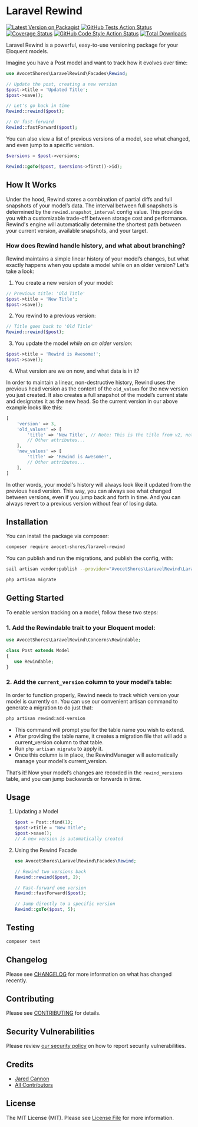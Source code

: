 # Laravel Rewind

[![Latest Version on Packagist](https://img.shields.io/packagist/v/avocet-shores/laravel-rewind.svg?style=flat-square)](https://packagist.org/packages/avocet-shores/laravel-rewind)
[![GitHub Tests Action Status](https://img.shields.io/github/actions/workflow/status/avocet-shores/laravel-rewind/run-tests.yml?branch=main&label=tests&style=flat-square)](https://github.com/avocet-shores/laravel-rewind/actions?query=workflow%3Arun-tests+branch%3Amain)
[![Coverage Status](https://img.shields.io/codecov/c/github/avocet-shores/laravel-rewind?style=flat-square)](https://app.codecov.io/gh/avocet-shores/laravel-rewind/)
[![GitHub Code Style Action Status](https://img.shields.io/github/actions/workflow/status/avocet-shores/laravel-rewind/fix-php-code-style-issues.yml?branch=main&label=code%20style&style=flat-square)](https://github.com/avocet-shores/laravel-rewind/actions?query=workflow%3A"Fix+PHP+code+style+issues"+branch%3Amain)
[![Total Downloads](https://img.shields.io/packagist/dt/avocet-shores/laravel-rewind.svg?style=flat-square)](https://packagist.org/packages/avocet-shores/laravel-rewind)

Laravel Rewind is a powerful, easy-to-use versioning package for your Eloquent models.

Imagine you have a Post model and want to track how it evolves over time:

```php
use AvocetShores\LaravelRewind\Facades\Rewind;

// Update the post, creating a new version
$post->title = 'Updated Title';
$post->save();

// Let's go back in time
Rewind::rewind($post);

// Or fast-forward
Rewind::fastForward($post);
```

You can also view a list of previous versions of a model, see what changed, and even jump to a specific version.

```php
$versions = $post->versions;

Rewind::goTo($post, $versions->first()->id);
```

## How It Works

Under the hood, Rewind stores a combination of partial diffs and full snapshots of your model’s data. The interval between 
full snapshots is determined by the `rewind.snapshot_interval` config value. This provides you with a customizable trade-off 
between storage cost and performance. Rewind's engine will automatically determine the shortest path between your current 
version, available snapshots, and your target.

### How does Rewind handle history, and what about branching?

Rewind maintains a simple linear history of your model’s changes, but what exactly happens when you update a model 
while on an older version? Let's take a look:

1. You create a new version of your model:

```php
// Previous title: 'Old Title'
$post->title = 'New Title';
$post->save();
```

2. You rewind to a previous version:

```php
// Title goes back to 'Old Title'
Rewind::rewind($post);
```

3. You update the model *while on an older version*:

```php
$post->title = 'Rewind is Awesome!';
$post->save();
```

4. What version are we on now, and what data is in it?

In order to maintain a linear, non-destructive history, Rewind uses the previous head version as the 
content of the `old_values` for the new version you just created. It also creates a full snapshot of the model’s 
current state and designates it as the new head. So the current version in our above example looks like this:

```php
[
    'version' => 3,
    'old_values' => [
        'title' => 'New Title', // Note: This is the title from v2, not v1
        // Other attributes...
    ],
    'new_values' => [
        'title' => 'Rewind is Awesome!',
        // Other attributes...
    ],
]
```

In other words, your model's history will always look like it updated from the previous head version. This way, you can always see 
what changed between versions, even if you jump back and forth in time. And you can always revert to a previous version without fear of losing data.

## Installation

You can install the package via composer:

```bash
composer require avocet-shores/laravel-rewind
```

You can publish and run the migrations, and publish the config, with:

```bash
sail artisan vendor:publish --provider="AvocetShores\LaravelRewind\LaravelRewindServiceProvider"

php artisan migrate
```

## Getting Started

To enable version tracking on a model, follow these two steps:

### 1. Add the Rewindable trait to your Eloquent model:

```php
use AvocetShores\LaravelRewind\Concerns\Rewindable;

class Post extends Model
{
   use Rewindable;
}
```

### 2. Add the `current_version` column to your model’s table:

In order to function properly, Rewind needs to track which version your model is currently on. You can use our 
convenient artisan command to generate a migration to do just that:

```bash
php artisan rewind:add-version
```

- This command will prompt you for the table name you wish to extend.  
- After providing the table name, it creates a migration file that will add a current_version column to that table.
- Run `php artisan migrate` to apply it.  
- Once this column is in place, the RewindManager will automatically manage your model’s current_version.

That’s it! Now your model’s changes are recorded in the `rewind_versions` table, and you can jump backwards or forwards in time.

## Usage

1. Updating a Model

    ```php
    $post = Post::find(1);
    $post->title = "New Title";
    $post->save();  
    // A new version is automatically created
    ```

2. Using the Rewind Facade

    ```php
    use AvocetShores\LaravelRewind\Facades\Rewind;

    // Rewind two versions back
    Rewind::rewind($post, 2);

    // Fast-forward one version
    Rewind::fastForward($post);

    // Jump directly to a specific version
    Rewind::goTo($post, 5);
    ```

## Testing

```bash
composer test
```

## Changelog

Please see [CHANGELOG](CHANGELOG.md) for more information on what has changed recently.

## Contributing

Please see [CONTRIBUTING](CONTRIBUTING.md) for details.

## Security Vulnerabilities

Please review [our security policy](../../security/policy) on how to report security vulnerabilities.

## Credits

- [Jared Cannon](https://github.com/jared-cannon)
- [All Contributors](../../contributors)

## License

The MIT License (MIT). Please see [License File](LICENSE.md) for more information.
